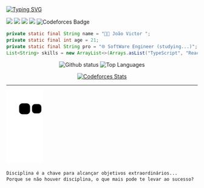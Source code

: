 [![Typing SVG](https://readme-typing-svg.herokuapp.com/?color=8338ec&size=35&center=true&vCenter=true&width=1000&lines=Hello+world,+My+Name+is+João+Victor;I'm+21+years+old;I+from+Brazil;I+study+Software+Engineer;Be+Welcome!+:%29)](https://git.io/typing-svg)

<!--<img align="right" title="computer-illustration" height="220" src="computer-illustration.png" /> -->

![](https://komarev.com/ghpvc/?username=joaovic-tech&color=blueviolet)
![](https://badges.pufler.dev/repos/joaovic-tech?color=blueviolet)
![](https://badges.pufler.dev/commits/monthly/joaovic-tech?color=blueviolet)
![](https://joaovictor-portfolio.vercel.app/)
![Codeforces Badge](https://codeforces-readme-stats.vercel.app/api/badge?username=joaovictorca2004)

```java
private static final String name = "👨‍💻 João Victor ";
private static final int age = 21;
private static final String pro = "🌐 SoftWare Engineer (studying...)";
List<String> skills = new ArrayList<>(Arrays.asList("TypeScript", "React", "NodeJS", "Python", "Java", "PHP"));
```

<div align="center">
  
![Github status](https://github-readme-stats.vercel.app/api?username=joaovic-tech&show_icons=true&count_private=true&theme=midnight-purple&hide_border=true&bg_color=00000000)
![Top Languages](https://github-readme-stats.vercel.app/api/top-langs/?username=joaovic-tech&langs_count=8&count_private=true&layout=compact&theme=midnight-purple&hide_border=true&bg_color=00000000)
<!--<img align="right" title="computer-illustration" height="220" src="https://codeforces-readme-stats.vercel.app/api/card?username=joaovictorca2004" /> -->
[![Codeforces Stats](https://codeforces-readme-stats.vercel.app/api/card?username=joaovictorca2004&theme=midnight-purple&hide_border=true&bg_color=00000000)](https://codeforces.com/profile/joaovictorca2004)

</div>

---

![Snake animation](https://github.com/joaovic-tech/joaovic-tech/blob/output/github-contribution-grid-snake.svg)

```diff
Disciplina é a chave para alcançar objetivos extraordinários...
Porque se não houver disciplina, o que mais pode te levar ao sucesso?
```
